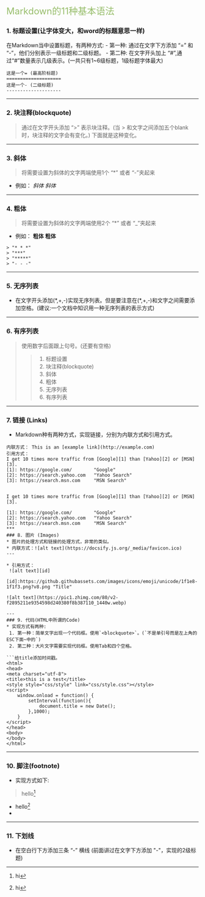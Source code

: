 <font size=5 color=#98BE6C>Markdown的11种基本语法</font>
### 1. 标题设置(让字体变大，和word的标题意思一样)
在Markdown当中设置标题，有两种方式:
    - 第一种: 通过在文字下方添加 “=” 和 “-”，他们分别表示一级标题和二级标题。
    - 第二种: 在文字开头加上 “#”,通过“#”数量表示几级表示。(一共只有1~6级标题，1级标题字体最大)

```
这是一个= (最高阶标题)
====================
这是一个- (二级标题)
--------------------
```

---
### 2. 块注释(blockquote)
 > 通过在文字开头添加 “>” 表示块注释。(当 > 和文字之间添加五个blank时，块注释的文字会有变化。)
 >     下面就是这种变化。
---
### 3. 斜体
> 将需要设置为斜体的文字两端使用1个 “*” 或者 “-”夹起来
+ 例如： *斜体* _斜体_
---
### 4. 粗体
> 将需要设置为斜体的文字两端使用2个 “*” 或者 “_”夹起来
+ 例如： **粗体** __粗体__
```分割线
> "* * *"
> "***"
> "*****"
> "- - -"
```
---
### 5. 无序列表
* 在文字开头添加(\*,+,-)实现无序列表。但是要注意在(*,+,-)和文字之间需要添加空格。(建议:一个文档中知识用一种无序列表的表示方式)
---
### 6. 有序列表
> 使用数字后面跟上句号。(还要有空格)
>> 1. 标题设置
>> 2. 块注释(blockquote)
>> 3. 斜体
>> 4. 粗体
>> 5. 无序列表
>> 6. 有序列表
<!-- ```code三元
function fn1(n){
    return n < 10 ? '0' + n : n;
}
``` -->
---
### 7. 链接 (Links)
* Markdown种有两种方式，实现链接，分别为内联方式和引用方式。
```
内联方式： This is an [example link](http://example.com)
引用方式：
I get 10 times more traffic from [Google][1] than [Yahoo][2] or [MSN][3].
[1]: https://google.com/        "Google"
[2]: https://search.yahoo.com   "Yahoo Search"
[3]: https://search.msn.com     "MSN Search"


I get 10 times more traffic from [Google][1] than [Yahoo][2] or [MSN][3].

[1]: https://google.com/        "Google"
[2]: https://search.yahoo.com   "Yahoo Search"
[3]: https://search.msn.com     "MSN Search"
***
### 8. 图片 (Images)
* 图片的处理方式和链接的处理方式，非常的类似。
* 内联方式：![alt text](https://docsify.js.org/_media/favicon.ico)
---

* 引用方式：
 ![alt text][id]
 [id]:https://github.githubassets.com/images/icons/emoji/unicode/1f1e8-1f1f3.png?v8.png "Title"

![alt text](https://pic1.zhimg.com/80/v2-f2895211e9354598d240380f8b387110_1440w.webp)

---
### 9. 代码(HTML中所谓的Code)
* 实现方式有两种:
 1. 第一种：简单文字出现一个代码框。使用`<blockquote>`。(`不是单引号而是左上角的ESC下面~中的`)
 2. 第二种：大片文字需要实现代码框。使用Tab和四个空格。

```给title添加时间戳。
<html>
<head>
<meta charset="utf-8">
<title>this is a test</title>
<style style="css/style" link="css/style.css"></style>
<script>
    window.onload = function() {
        setInterval(function(){
            document.title = new Date();
        },1000);
    }
</script>
</head>
<body>
</body>
</html>
```
---
### 10. 脚注(footnote)
* 实现方式如下:
 > hello[^hello]
 > [^hello]: hi

* hello[^hello]
* [^hello]: hi
---
### 11. 下划线
* 在空白行下方添加三条 “-” 横线 (前面讲过在文字下方添加 "-"，实现的2级标题)